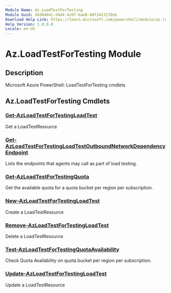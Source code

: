 ```yaml
---
Module Name: Az.LoadTestForTesting
Module Guid: d4364041-d4d4-4c07-bae8-60f3413170eb
Download Help Link: https://learn.microsoft.com/powershell/module/az.loadtestfortesting
Help Version: 1.0.0.0
Locale: en-US
---
```


# Az.LoadTestForTesting Module
## Description
Microsoft Azure PowerShell: LoadTestForTesting cmdlets

## Az.LoadTestForTesting Cmdlets
### [Get-AzLoadTestForTestingLoadTest](Get-AzLoadTestForTestingLoadTest.md)
Get a LoadTestResource

### [Get-AzLoadTestForTestingLoadTestOutboundNetworkDependencyEndpoint](Get-AzLoadTestForTestingLoadTestOutboundNetworkDependencyEndpoint.md)
Lists the endpoints that agents may call as part of load testing.

### [Get-AzLoadTestForTestingQuota](Get-AzLoadTestForTestingQuota.md)
Get the available quota for a quota bucket per region per subscription.

### [New-AzLoadTestForTestingLoadTest](New-AzLoadTestForTestingLoadTest.md)
Create a LoadTestResource

### [Remove-AzLoadTestForTestingLoadTest](Remove-AzLoadTestForTestingLoadTest.md)
Delete a LoadTestResource

### [Test-AzLoadTestForTestingQuotaAvailability](Test-AzLoadTestForTestingQuotaAvailability.md)
Check Quota Availability on quota bucket per region per subscription.

### [Update-AzLoadTestForTestingLoadTest](Update-AzLoadTestForTestingLoadTest.md)
Update a LoadTestResource

